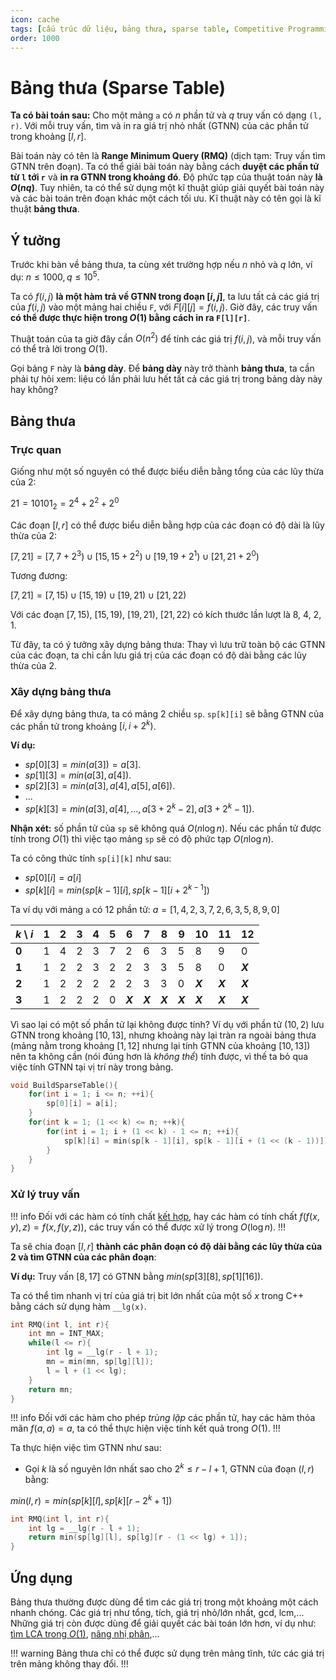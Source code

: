 ```yaml
---
icon: cache
tags: [cấu trúc dữ liệu, bảng thưa, sparse table, Competitive Programming, CP]
order: 1000
---
```

# Bảng thưa (Sparse Table)

**Ta có bài toán sau:** Cho một mảng `a` có $n$ phần tử và $q$ truy vấn có dạng `(l, r)`. Với mỗi truy vấn, tìm và in ra giá trị nhỏ nhất (GTNN) của các phần tử trong khoảng $[l, r]$.

Bài toán này có tên là **Range Minimum Query (RMQ)** (dịch tạm: Truy vấn tìm GTNN trên đoạn). Ta có thể giải bài toán này bằng cách **duyệt các phần tử từ `l` tới `r`** và **in ra GTNN trong khoảng đó**. Độ phức tạp của thuật toán này **là $O(nq)$**. Tuy nhiên, ta có thể sử dụng một kĩ thuật giúp giải quyết bài toán này và các bài toán trên đoạn khác một cách tối ưu. Kĩ thuật này có tên gọi là kĩ thuật **bảng thưa**.

## Ý tưởng

Trước khi bàn về bảng thưa, ta cùng xét trường hợp nếu $n$ nhỏ và $q$ lớn, ví dụ: $n \le 1000, q \le 10^5$. 

Ta có $f(i, j)$ **là một hàm trả về GTNN trong đoạn $[i, j]$**, ta lưu tất cả các giá trị của $f(i, j)$ vào một mảng hai chiều `F`, với $F[i][j] = f(i, j)$. Giờ đây, các truy vấn **có thể được thực hiện trong $O(1)$ bằng cách in ra `F[l][r]`**. 

Thuật toán của ta giờ đây cần $O(n^2)$ để tính các giá trị $f(i, j)$, và mỗi truy vấn có thể trả lời trong $O(1)$.

Gọi bảng `F` này là **bảng dày**. Để **bảng dày** này trở thành **bảng thưa**, ta cần phải tự hỏi xem: liệu có lần phải lưu hết tất cả các giá trị trong bảng dày này hay không?

## Bảng thưa

### Trực quan

Giống như một số nguyên có thể được biểu diễn bằng tổng của các lũy thừa của 2:

$21 = 10101_2 = 2^4 + 2^2 + 2^0$

Các đoạn $[l, r]$ có thể được biểu diễn bằng hợp của các đoạn có độ dài là lũy thừa của 2:

$[7, 21] = [7, 7 + 2^3) \cup [15, 15 + 2^2) \cup [19, 19 + 2^1) \cup [21, 21 + 2^0)$

Tương đương:

$[7, 21] = [7, 15) \cup [15, 19) \cup [19, 21) \cup [21, 22)$

Với các đoạn $[7, 15)$, $[15, 19)$, $[19, 21)$, $[21, 22)$ có kích thước lần lượt là 8, 4, 2, 1.

Từ đây, ta có ý tưởng xây dựng bảng thưa: Thay vì lưu trữ toàn bộ các GTNN của các đoạn, ta chỉ cần lưu giá trị của các đoạn có độ dài bằng các lũy thừa của 2.

### Xây dựng bảng thưa

Để xây dựng bảng thưa, ta có mảng 2 chiều `sp`. `sp[k][i]` sẽ bằng GTNN của các phần tử trong khoảng $[i, i + 2^k)$. 

**Ví dụ:**
- $sp[0][3] = min(a[3]) = a[3]$.
- $sp[1][3] = min(a[3], a[4])$.
- $sp[2][3] = min(a[3], a[4], a[5], a[6])$.
- ...
- $sp[k][3] = min(a[3], a[4], ..., a[3 + 2^k - 2], a[3 + 2^k - 1])$.

**Nhận xét:** số phần tử của `sp` sẽ không quá $O(n\log{n})$. Nếu các phần tử được tính trong $O(1)$ thì việc tạo mảng `sp` sẽ có độ phức tạp $O(n\log{n})$.

Ta có công thức tính `sp[i][k]` như sau: 
- $sp[0][i] = a[i]$
- $sp[k][i] = min(sp[k - 1][i], sp[k - 1][i + 2 ^ {k - 1}])$

Ta ví dụ với mảng `a` có $12$ phần tử: $a = [1, 4, 2, 3, 7, 2, 6, 3, 5, 8, 9, 0]$

|$k$ \ $i$|$1$|$2$|$3$|$4$|$5$|$6$|$7$|$8$|$9$|$10$|$11$|$12$|
|---|---|---|---|---|---|---|---|---|---|---|---|---|
|**$0$**|$1$|$4$|$2$|$3$|$7$|$2$|$6$|$3$|$5$|$8$|$9$|$0$|
|**$1$**|$1$|$2$|$2$|$3$|$2$|$2$|$3$|$3$|$5$|$8$|$0$|**$X$**|
|**$2$**|$1$|$2$|$2$|$2$|$2$|$2$|$3$|$3$|$0$|**$X$**|**$X$**|**$X$**|
|**$3$**|$1$|$2$|$2$|$2$|$0$|**$X$**|**$X$**|**$X$**|**$X$**|**$X$**|**$X$**|**$X$**|

Vì sao lại có một số phần tử lại không được tính? Ví dụ với phần tử $(10, 2)$ lưu GTNN trong khoảng $[10, 13]$, nhưng khoảng này lại tràn ra ngoài bảng thưa (mảng nằm trong khoảng $[1, 12]$ nhưng lại tính GTNN của khoảng $[10, 13]$) nên ta không cần (nói đúng hơn là *không thể*) tính được, vì thế ta bỏ qua việc tính GTNN tại vị trí này trong bảng.

```C++
void BuildSparseTable(){
	for(int i = 1; i <= n; ++i){
		sp[0][i] = a[i];
	}
	for(int k = 1; (1 << k) <= n; ++k){
		for(int i = 1; i + (1 << k) - 1 <= n; ++i){
			sp[k][i] = min(sp[k - 1][i], sp[k - 1][i + (1 << (k - 1))]);
		}
	}
}
```

### Xử lý truy vấn

!!! info
Đối với các hàm có tính chất [kết hợp](https://vi.wikipedia.org/wiki/T%C3%ADnh_k%E1%BA%BFt_h%E1%BB%A3p), hay các hàm có tính chất $f(f(x, y), z) = f(x, f(y, z))$, các truy vấn có thể được xử lý trong $O(\log{n})$.
!!!

Ta sẽ chia đoạn $[l, r]$ **thành các phân đoạn có độ dài bằng các lũy thừa của 2 và tìm GTNN của các phân đoạn**:

**Ví dụ:** Truy vấn $[8, 17]$ có GTNN bằng $min(sp[3][8], sp[1][16])$.

Ta có thể tìm nhanh vị trí của giá trị bit lớn nhất của một số $x$ trong C++ bằng cách sử dụng hàm `__lg(x)`.

```C++
int RMQ(int l, int r){
	int mn = INT_MAX;
	while(l <= r){
		int lg = __lg(r - l + 1);
		mn = min(mn, sp[lg][l]);
		l = l + (1 << lg);
	}
	return mn;
}
```

!!! info
Đối với các hàm cho phép *trùng lặp* các phần tử, hay các hàm thỏa mãn $f(a, a) = a$, ta có thể thực hiện việc tính kết quả trong $O(1)$.
!!!

Ta thực hiện việc tìm GTNN như sau:
- Gọi $k$ là số nguyên lớn nhất sao cho $2^k \le r - l + 1$, GTNN của đoạn $(l, r)$ bằng:

$min(l, r) = min(sp[k][l], sp[k][r - 2 ^ {k} + 1])$

```C++
int RMQ(int l, int r){
	int lg = __lg(r - l + 1);
	return min(sp[lg][l], sp[lg][r - (1 << lg) + 1]);
}
```

## Ứng dụng

Bảng thưa thường được dùng để tìm các giá trị trong một khoảng một cách nhanh chóng. Các giá trị như tổng, tích, giá trị nhỏ/lớn nhất, gcd, lcm,... Những giá trị còn được dùng để giải quyết các bài toán lớn hơn, ví dụ như: [tìm LCA trong $O(1)$](../graph-theory/lca-rmq.md), [nâng nhị phân](../graph-theory/binary-lifting.md),...

!!! warning
Bảng thưa chỉ có thể được sử dụng trên mảng tĩnh, tức các giá trị trên mảng không thay đổi. 
!!!